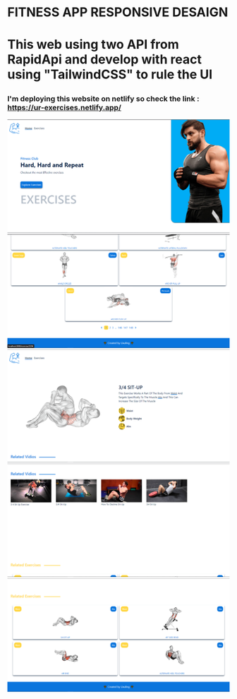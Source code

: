<h1>FITNESS APP RESPONSIVE DESAIGN<h1/>

This web using two API from RapidApi and develop with react using "TailwindCSS" to rule the UI

### I'm deploying this website on netlify so check the link : https://ur-exercises.netlify.app/

<img src="https://github.com/luxuling/fitness-APP/blob/main/src/assets/screenshoot/Screenshot_42.png"/>
<img src="https://github.com/luxuling/fitness-APP/blob/main/src/assets/screenshoot/Screenshot_44.png"/>
<img src="https://github.com/luxuling/fitness-APP/blob/main/src/assets/screenshoot/Screenshot_45.png"/>
<img src="https://github.com/luxuling/fitness-APP/blob/main/src/assets/screenshoot/Screenshot_46.png"/>
<img src="https://github.com/luxuling/fitness-APP/blob/main/src/assets/screenshoot/Screenshot_47.png"/>
